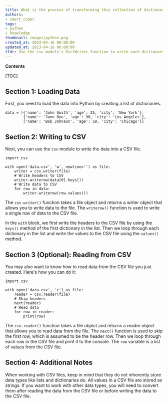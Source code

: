 ```yaml
---
title: What is the process of transforming this collection of dictionaries into a csv file?
authors:
- smart_coder
tags:
- python
- knowledge
thumbnail: images/python.png
created_at: 2023-04-16 00:00:00
updated_at: 2023-04-16 00:00:00
tldr: Use the csv module`s DictWriter function to write each dictionary to a row in the csv file.
---
```


**Contents**

[TOC]

## Section 1: Loading Data
First, you need to load the data into Python by creating a list of dictionaries.

```
data = [{'name': 'John Smith', 'age': 25, 'city': 'New York'},
        {'name': 'Jane Doe', 'age': 30, 'city': 'Los Angeles'},
        {'name': 'Bob Johnson', 'age': 50, 'city': 'Chicago'}]
```

## Section 2: Writing to CSV
Next, you can use the `csv` module to write the data into a CSV file.

```
import csv

with open('data.csv', 'w', newline='') as file:
    writer = csv.writer(file)
    # Write headers to CSV
    writer.writerow(data[0].keys())
    # Write data to CSV
    for row in data:
        writer.writerow(row.values())
```

The `csv.writer()` function takes a file object and returns a writer object that allows you to write data to the file. The `writerow()` function is used to write a single row of data to the CSV file.

In the `with` block, we first write the headers to the CSV file by using the `keys()` method of the first dictionary in the list. Then we loop through each dictionary in the list and write the values to the CSV file using the `values()` method.

## Section 3 (Optional): Reading from CSV
You may also want to know how to read data from the CSV file you just created. Here's how you can do it:

```
import csv

with open('data.csv', 'r') as file:
    reader = csv.reader(file)
    # Skip headers
    next(reader)
    # Read data
    for row in reader:
        print(row)
```

The `csv.reader()` function takes a file object and returns a reader object that allows you to read data from the file. The `next()` function is used to skip the first row, which is assumed to be the header row. Then we loop through each row in the CSV file and print it to the console. The `row` variable is a list of values from the CSV file. 

## Section 4: Additional Notes
When working with CSV files, keep in mind that they do not inherently store data types like lists and dictionaries do. All values in a CSV file are stored as strings. If you want to work with other data types, you will need to convert them after reading the data from the CSV file or before writing the data to the CSV file.
